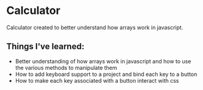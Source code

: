 # Calculator

<p>Calculator created to better understand how arrays work in javascript.</p>

<h2>Things I've learned:</h2>

<ul>
  <li>Better understanding of how arrays work in javascript and how to use the various methods to manipulate them</li>
  <li>How to add keyboard support to a project and bind each key to a button</li>
  <li>How to make each key associated with a button interact with css</li>
</ul>
